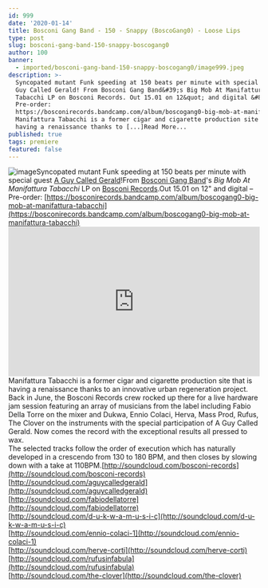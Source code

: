 ```yaml
---
id: 999
date: '2020-01-14'
title: Bosconi Gang Band - 150 - Snappy (BoscoGang0) - Loose Lips
type: post
slug: bosconi-gang-band-150-snappy-boscogang0
author: 100
banner:
  - imported/bosconi-gang-band-150-snappy-boscogang0/image999.jpeg
description: >-
  Syncopated mutant Funk speeding at 150 beats per minute with special guest A
  Guy Called Gerald! From Bosconi Gang Band&#39;s Big Mob At Manifattura
  Tabacchi LP on Bosconi Records. Out 15.01 on 12&quot; and digital &#8211;
  Pre-order:
  https://bosconirecords.bandcamp.com/album/boscogang0-big-mob-at-manifattura-tabacchi
  Manifattura Tabacchi is a former cigar and cigarette production site that is
  having a renaissance thanks to [...]Read More...
published: true
tags: premiere
featured: false
---
```

![image](../imported/bosconi-gang-band-150-snappy-boscogang0/image999.jpeg)Syncopated mutant Funk speeding at 150 beats per minute with special guest [A Guy Called Gerald](https://en.wikipedia.org/wiki/A_Guy_Called_Gerald)!From [Bosconi Gang Band](https://www.bosconirecords.com/artist/bosconi-gang-band/)'s _Big Mob At Manifattura Tabacchi_ LP on [Bosconi Records](https://www.bosconirecords.com/).Out 15.01 on 12" and digital – Pre-order: [](https://bosconirecords.bandcamp.com/album/boscogang0-big-mob-at-manifattura-tabacchi)[https://bosconirecords.bandcamp.com/album/boscogang0-big-mob-at-manifattura-tabacchi](https://bosconirecords.bandcamp.com/album/boscogang0-big-mob-at-manifattura-tabacchi)<iframe width='100%' height='300' scrolling='no' frameborder='no' allow='autoplay' src='https://w.soundcloud.com/player/?url=https%3A//api.soundcloud.com/tracks/743471221&color=%23ff5500&auto_play=false&hide_related=false&show_comments=true&show_user=true&show_reposts=false&show_teaser=true'></iframe>[](http://soundcloud.com/bosconi-records)[](http://soundcloud.com/bosconi-records)Manifattura Tabacchi is a former cigar and cigarette production site that is having a renaissance thanks to an innovative urban regeneration project. Back in June, the Bosconi Records crew rocked up there for a live hardware jam session featuring an array of musicians from the label including Fabio Della Torre on the mixer and Dukwa, Ennio Colaci, Herva, Mass Prod, Rufus, The Clover on the instruments with the special participation of A Guy Called Gerald. Now comes the record with the exceptional results all pressed to wax.  
The selected tracks follow the order of execution which has naturally developed in a crescendo from 130 to 180 BPM, and then closes by slowing down with a take at 110BPM.[http://soundcloud.com/bosconi-records](http://soundcloud.com/bosconi-records)  
[](http://soundcloud.com/aguycalledgerald)[http://soundcloud.com/aguycalledgerald](http://soundcloud.com/aguycalledgerald)  
[](http://soundcloud.com/fabiodellatorre)[http://soundcloud.com/fabiodellatorre](http://soundcloud.com/fabiodellatorre)  
[](http://soundcloud.com/d-u-k-w-a-m-u-s-i-c)[http://soundcloud.com/d-u-k-w-a-m-u-s-i-c](http://soundcloud.com/d-u-k-w-a-m-u-s-i-c)  
[](http://soundcloud.com/ennio-colaci-1)[http://soundcloud.com/ennio-colaci-1](http://soundcloud.com/ennio-colaci-1)  
[](http://soundcloud.com/herve-corti)[http://soundcloud.com/herve-corti](http://soundcloud.com/herve-corti)  
[](http://soundcloud.com/rufusinfabula)[http://soundcloud.com/rufusinfabula](http://soundcloud.com/rufusinfabula)  
[](http://soundcloud.com/the-clover)[http://soundcloud.com/the-clover](http://soundcloud.com/the-clover)